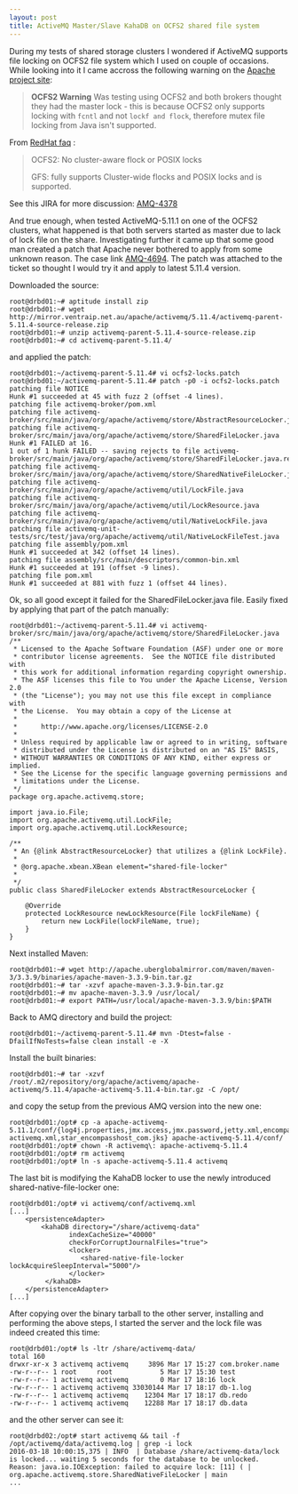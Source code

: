 ```yaml
---
layout: post
title: ActiveMQ Master/Slave KahaDB on OCFS2 shared file system
---
```


During my tests of shared storage clusters I wondered if ActiveMQ supports file locking on OCFS2 file system which I used on couple of occasions. While looking into it I came accross the following warning on the [Apache project site](http://activemq.apache.org/shared-file-system-master-slave.html):

> **OCFS2 Warning**
> Was testing using OCFS2 and both brokers thought they had the master lock - this is because OCFS2 only supports locking with `fcntl` and not `lockf and flock`, therefore mutex file locking from Java isn't supported.

From [RedHat faq](http://sources.redhat.com/cluster/faq.html#gfs_vs_ocfs2) :

> OCFS2: No cluster-aware flock or POSIX locks
> 
> GFS: fully supports Cluster-wide flocks and POSIX locks and is supported.

See this JIRA for more discussion: [AMQ-4378](https://issues.apache.org/jira/browse/AMQ-4378)

And true enough, when tested ActiveMQ-5.11.1 on one of the OCFS2 clusters, what happened is that both servers started as master due to lack of lock file on the share. Investigating further it came up that some good man created a patch that Apache never bothered to apply from some unknown reason. The case link [AMQ-4694](https://issues.apache.org/jira/browse/AMQ-4694). The patch was attached to the ticket so thought I would try it and apply to latest 5.11.4 version.

Downloaded the source:

```
root@drbd01:~# aptitude install zip
root@drbd01:~# wget http://mirror.ventraip.net.au/apache/activemq/5.11.4/activemq-parent-5.11.4-source-release.zip
root@drbd01:~# unzip activemq-parent-5.11.4-source-release.zip
root@drbd01:~# cd activemq-parent-5.11.4/
```
and applied the patch:

```
root@drbd01:~/activemq-parent-5.11.4# vi ocfs2-locks.patch
root@drbd01:~/activemq-parent-5.11.4# patch -p0 -i ocfs2-locks.patch
patching file NOTICE
Hunk #1 succeeded at 45 with fuzz 2 (offset -4 lines).
patching file activemq-broker/pom.xml
patching file activemq-broker/src/main/java/org/apache/activemq/store/AbstractResourceLocker.java
patching file activemq-broker/src/main/java/org/apache/activemq/store/SharedFileLocker.java
Hunk #1 FAILED at 16.
1 out of 1 hunk FAILED -- saving rejects to file activemq-broker/src/main/java/org/apache/activemq/store/SharedFileLocker.java.rej
patching file activemq-broker/src/main/java/org/apache/activemq/store/SharedNativeFileLocker.java
patching file activemq-broker/src/main/java/org/apache/activemq/util/LockFile.java
patching file activemq-broker/src/main/java/org/apache/activemq/util/LockResource.java
patching file activemq-broker/src/main/java/org/apache/activemq/util/NativeLockFile.java
patching file activemq-unit-tests/src/test/java/org/apache/activemq/util/NativeLockFileTest.java
patching file assembly/pom.xml
Hunk #1 succeeded at 342 (offset 14 lines).
patching file assembly/src/main/descriptors/common-bin.xml
Hunk #1 succeeded at 191 (offset -9 lines).
patching file pom.xml
Hunk #1 succeeded at 881 with fuzz 1 (offset 44 lines).
```

Ok, so all good except it failed for the SharedFileLocker.java file. Easily fixed by applying that part of the patch manually:

```
root@drbd01:~/activemq-parent-5.11.4# vi activemq-broker/src/main/java/org/apache/activemq/store/SharedFileLocker.java
/**
 * Licensed to the Apache Software Foundation (ASF) under one or more
 * contributor license agreements.  See the NOTICE file distributed with
 * this work for additional information regarding copyright ownership.
 * The ASF licenses this file to You under the Apache License, Version 2.0
 * (the "License"); you may not use this file except in compliance with
 * the License.  You may obtain a copy of the License at
 *
 *      http://www.apache.org/licenses/LICENSE-2.0
 *
 * Unless required by applicable law or agreed to in writing, software
 * distributed under the License is distributed on an "AS IS" BASIS,
 * WITHOUT WARRANTIES OR CONDITIONS OF ANY KIND, either express or implied.
 * See the License for the specific language governing permissions and
 * limitations under the License.
 */
package org.apache.activemq.store;
 
import java.io.File;
import org.apache.activemq.util.LockFile;
import org.apache.activemq.util.LockResource;
 
/**
 * An {@link AbstractResourceLocker} that utilizes a {@link LockFile}.
 *
 * @org.apache.xbean.XBean element="shared-file-locker"
 *
 */
public class SharedFileLocker extends AbstractResourceLocker {
 
    @Override
    protected LockResource newLockResource(File lockFileName) {
        return new LockFile(lockFileName, true);
    }
}
```

Next installed Maven:

```
root@drbd01:~# wget http://apache.uberglobalmirror.com/maven/maven-3/3.3.9/binaries/apache-maven-3.3.9-bin.tar.gz
root@drbd01:~# tar -xzvf apache-maven-3.3.9-bin.tar.gz
root@drbd01:~# mv apache-maven-3.3.9 /usr/local/
root@drbd01:~# export PATH=/usr/local/apache-maven-3.3.9/bin:$PATH
```

Back to AMQ directory and build the project:

```
root@drbd01:~/activemq-parent-5.11.4# mvn -Dtest=false -DfailIfNoTests=false clean install -e -X
```

Install the built binaries:

```
root@drbd01:~# tar -xzvf /root/.m2/repository/org/apache/activemq/apache-activemq/5.11.4/apache-activemq-5.11.4-bin.tar.gz -C /opt/
```

and copy the setup from the previous AMQ version into the new one:

```
root@drbd01:/opt# cp -a apache-activemq-5.11.1/conf/{log4j.properties,jmx.access,jmx.password,jetty.xml,encompass-activemq.xml,star_encompasshost_com.jks} apache-activemq-5.11.4/conf/
root@drbd01:/opt# chown -R activemq\: apache-activemq-5.11.4
root@drbd01:/opt# rm activemq
root@drbd01:/opt# ln -s apache-activemq-5.11.4 activemq
```

The last bit is modifying the KahaDB locker to use the newly introduced shared-native-file-locker one:

```
root@drbd01:/opt# vi activemq/conf/activemq.xml
[...]
    <persistenceAdapter>
        <kahaDB directory="/share/activemq-data"
               indexCacheSize="40000"
               checkForCorruptJournalFiles="true">
               <locker>
                  <shared-native-file-locker lockAcquireSleepInterval="5000"/>
               </locker>
         </kahaDB>
    </persistenceAdapter>
[...]
```

After copying over the binary tarball to the other server, installing and performing the above steps, I started the server and the lock file was indeed created this time:

```
root@drbd01:/opt# ls -ltr /share/activemq-data/
total 160
drwxr-xr-x 3 activemq activemq     3896 Mar 17 15:27 com.broker.name
-rw-r--r-- 1 root     root            5 Mar 17 15:30 test
-rw-r--r-- 1 activemq activemq        0 Mar 17 18:16 lock
-rw-r--r-- 1 activemq activemq 33030144 Mar 17 18:17 db-1.log
-rw-r--r-- 1 activemq activemq    12304 Mar 17 18:17 db.redo
-rw-r--r-- 1 activemq activemq    12288 Mar 17 18:17 db.data
```

and the other server can see it:

```
root@drbd02:/opt# start activemq && tail -f /opt/activemq/data/activemq.log | grep -i lock
2016-03-18 10:00:15,375 | INFO  | Database /share/activemq-data/lock is locked... waiting 5 seconds for the database to be unlocked. Reason: java.io.IOException: failed to acquire lock: [11] ( | org.apache.activemq.store.SharedNativeFileLocker | main
...
```
